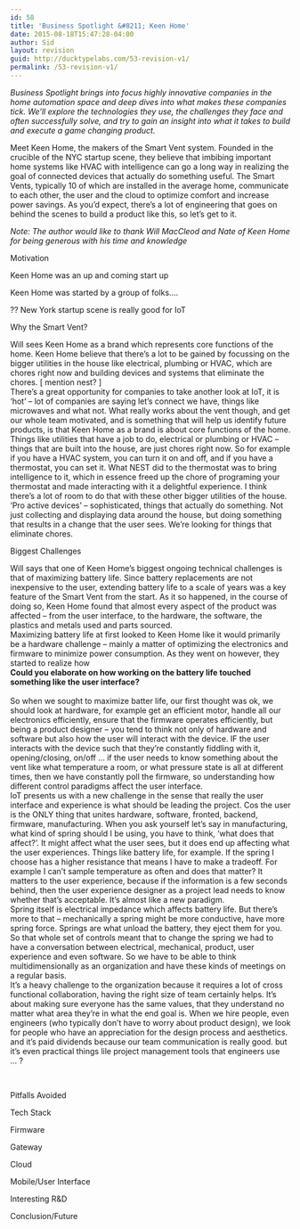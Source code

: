 ```yaml
---
id: 58
title: 'Business Spotlight &#8211; Keen Home'
date: 2015-08-18T15:47:28-04:00
author: Sid
layout: revision
guid: http://ducktypelabs.com/53-revision-v1/
permalink: /53-revision-v1/
---
```

_Business Spotlight brings into focus highly innovative companies in the home automation space and deep dives into what makes these companies tick. We’ll explore the technologies they use, the challenges they face and often successfully solve, and try to gain an insight into what it takes to build and execute a game changing product._

Meet Keen Home, the makers of the Smart Vent system. Founded in the crucible of the NYC startup scene, they believe that imbibing important home systems like HVAC with intelligence can go a long way in realizing the goal of connected devices that actually do something useful. The Smart Vents, typically 10 of which are installed in the average home, communicate to each other, the user and the cloud to optimize comfort and increase power savings. As you&#8217;d expect, there&#8217;s a lot of engineering that goes on behind the scenes to build a product like this, so let&#8217;s get to it.

_Note: The author would like to thank Will MacCleod and Nate of Keen Home for being generous with his time and knowledge_

Motivation

Keen Home was an up and coming start up

Keen Home was started by a group of folks&#8230;.

?? New York startup scene is really good for IoT

Why the Smart Vent?

<div>
  Will sees Keen Home as a brand which represents core functions of the home. Keen Home believe that there&#8217;s a lot to be gained by focussing on the bigger utilities in the house like electrical, plumbing or HVAC, which are chores right now and building devices and systems that eliminate the chores. [ mention nest? ]
</div>

<div>
</div>

<div>
</div>

<div>
  There’s a great opportunity for companies to take another look at IoT, it is ‘hot’ &#8211; lot of companies are saying let’s connect we have, things like microwaves and what not. What really works about the vent though, and get our whole team motivated, and is something that will help us identify future products, is that Keen Home as a brand is about core functions of the home. Things like utilities that have a job to do, electrical or plumbing or HVAC &#8211; things that are built into the house, are just chores right now. So for example if you have a HVAC system, you can turn it on and off, and if you have a thermostat, you can set it. What NEST did to the thermostat was to bring intelligence to it, which in essence freed up the chore of programing your thermostat and made interacting with it a delightful experience. I think there’s a lot of room to do that with these other bigger utilities of the house.
</div>

<div>
</div>

<div>
  ‘Pro active devices’ &#8211; sophisticated, things that actually do something. Not just collecting and displaying data around the house, but doing something that results in a change that the user sees. We’re looking for things that eliminate chores.
</div>

<div>
</div>

Biggest Challenges

<div>
  Will says that one of Keen Home&#8217;s biggest ongoing technical challenges is that of maximizing battery life. Since battery replacements are not inexpensive to the user, extending battery life to a scale of years was a key feature of the Smart Vent from the start. As it so happened, in the course of doing so, Keen Home found that almost every aspect of the product was affected &#8211; from the user interface, to the hardware, the software, the plastics and metals used and parts sourced.
</div>

<div>
</div>

<div>
  Maximizing battery life at first looked to Keen Home like it would primarily be a hardware challenge &#8211; mainly a matter of optimizing the electronics and firmware to minimize power consumption. As they went on however, they started to realize how
</div>

<div>
</div>

<div>
  <b>Could you elaborate on how working on the battery life touched something like the user interface?</b>
</div>

<div>
  <b> </b>
</div>

<div>
  So when we sought to maximize batter life, our first thought was ok, we should look at hardware, for example get an efficient motor, handle all our electronics efficiently, ensure that the firmware operates efficiently, but being a product designer &#8211; you tend to think not only of hardware and software but also how the user will interact with the device. IF the user interacts with the device such that they’re constantly fiddling with it, opening/closing, on/off … if the user needs to know something about the vent like what temperature a room, or what pressure state is all at different times, then we have constantly poll the firmware, so understanding how different control paradigms affect the user interface.
</div>

<div>
</div>

<div>
  IoT presents us with a new challenge in the sense that really the user interface and experience is what should be leading the project. Cos the user is the ONLY thing that unites hardware, software, fronted, backend, firmware, manufacturing. When you ask yourself let’s say in manufacturing, what kind of spring should I be using, you have to think, ‘what does that affect?’. It might affect what the user sees, but it does end up affecting what the user experiences. Things like battery life, for example. If the spring I choose has a higher resistance that means I have to make a tradeoff. For example I can’t sample temperature as often and does that matter? It matters to the user experience, because if the information is a few seconds behind, then the user experience designer as a project lead needs to know whether that’s acceptable. It’s almost like a new paradigm.
</div>

<div>
</div>

<div>
  Spring itself is electrical impedance which affects battery life. But there’s more to that &#8211; mechanically a spring might be more conductive, have more spring force. Springs are what unload the battery, they eject them for you. So that whole set of controls meant that to change the spring we had to have a conversation between electrical, mechanical, product, user experience and even software. So we have to be able to think multidimensionally as an organization and have these kinds of meetings on a regular basis.
</div>

<div>
</div>

<div>
  It’s a heavy challenge to the organization because it requires a lot of cross functional collaboration, having the right size of team certainly helps. It’s about making sure everyone has the same values, that they understand no matter what area they’re in what the end goal is. When we hire people, even engineers (who typically don’t have to worry about product design), we look for people who have an appreciation for the design process and aesthetics. and it’s paid dividends because our team communication is really good. but it’s even practical things lile project management tools that engineers use   … ?
</div>

&nbsp;

Pitfalls Avoided

Tech Stack

Firmware

Gateway

Cloud

Mobile/User Interface

Interesting R&D

Conclusion/Future